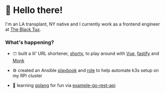 # 👋 Hello there!

I'm an LA transplant, NY native and I currently work as a frontend engineer at [The Black Tux](https://theblacktux.com).

### What's happening?

- 🩳 built a lil' URL shortener, [shorty](https://lil-shorty.glitch.me), to play around with [Vue](https://vuejs.org/), [fastify](https://www.fastify.io/) and [Monk](https://github.com/Automattic/monk)

- ⚙️ created an Ansible [playbook](https://github.com/mbchoa/ansible-secure-rpi-playbook) and [role](https://github.com/mbchoa/ansible-role-rpi-k3s) to help automate k3s setup on my RPi cluster

- 🌱 learning [golang](https://golang.org/) for fun via [example-go-rest-api](https://github.com/mbchoa/example-go-rest-api)

<!--
**mbchoa/mbchoa** is a ✨ _special_ ✨ repository because its `README.md` (this file) appears on your GitHub profile.

Here are some ideas to get you started:

- 🔭 I’m currently working on ...
- 🌱 I’m currently learning ...
- 👯 I’m looking to collaborate on ...
- 🤔 I’m looking for help with ...
- 💬 Ask me about ...
- 📫 How to reach me: ...
- 😄 Pronouns: ...
- ⚡ Fun fact: ...
-->
